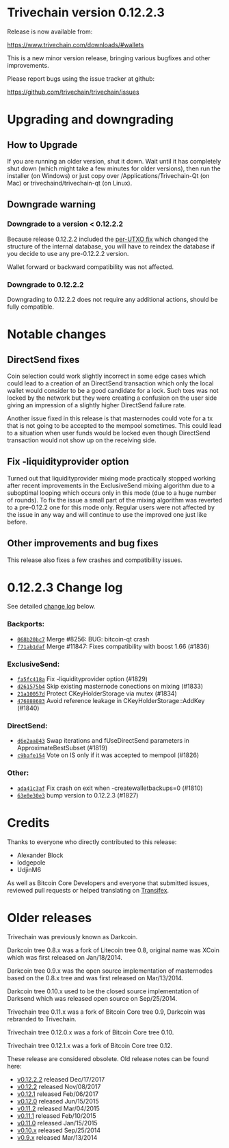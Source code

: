 Trivechain version 0.12.2.3
==========================

Release is now available from:

  <https://www.trivechain.com/downloads/#wallets>

This is a new minor version release, bringing various bugfixes and other
improvements.

Please report bugs using the issue tracker at github:

  <https://github.com/trivechain/trivechain/issues>


Upgrading and downgrading
=========================

How to Upgrade
--------------

If you are running an older version, shut it down. Wait until it has completely
shut down (which might take a few minutes for older versions), then run the
installer (on Windows) or just copy over /Applications/Trivechain-Qt (on Mac) or
trivechaind/trivechain-qt (on Linux).

Downgrade warning
-----------------

### Downgrade to a version < 0.12.2.2

Because release 0.12.2.2 included the [per-UTXO fix](release-notes/trivechain/release-notes-0.12.2.2.md#per-utxo-fix)
which changed the structure of the internal database, you will have to reindex
the database if you decide to use any pre-0.12.2.2 version.

Wallet forward or backward compatibility was not affected.

### Downgrade to 0.12.2.2

Downgrading to 0.12.2.2 does not require any additional actions, should be
fully compatible.

Notable changes
===============

DirectSend fixes
-----------------

Coin selection could work slightly incorrect in some edge cases which could
lead to a creation of an DirectSend transaction which only the local wallet
would consider to be a good candidate for a lock. Such txes was not locked by
the network but they were creating a confusion on the user side giving an
impression of a slightly higher DirectSend failure rate.

Another issue fixed in this release is that masternodes could vote for a tx
that is not going to be accepted to the mempool sometimes. This could lead to
a situation when user funds would be locked even though DirectSend transaction
would not show up on the receiving side.

Fix -liquidityprovider option
-----------------------------

Turned out that liquidityprovider mixing mode practically stopped working after
recent improvements in the ExclusiveSend mixing algorithm due to a suboptimal
looping which occurs only in this mode (due to a huge number of rounds). To fix
the issue a small part of the mixing algorithm was reverted to a pre-0.12.2 one
for this mode only. Regular users were not affected by the issue in any way and
will continue to use the improved one just like before.

Other improvements and bug fixes
--------------------------------

This release also fixes a few crashes and compatibility issues.


0.12.2.3 Change log
===================

See detailed [change log](https://github.com/trivechain/trivechain/compare/v0.12.2.2...trivechainpay:v0.12.2.3) below.

### Backports:
- [`068b20bc7`](https://github.com/trivechain/trivechain/commit/068b20bc7) Merge #8256: BUG: bitcoin-qt crash
- [`f71ab1daf`](https://github.com/trivechain/trivechain/commit/f71ab1daf) Merge #11847: Fixes compatibility with boost 1.66 (#1836)

### ExclusiveSend:
- [`fa5fc418a`](https://github.com/trivechain/trivechain/commit/fa5fc418a) Fix -liquidityprovider option (#1829)
- [`d261575b4`](https://github.com/trivechain/trivechain/commit/d261575b4) Skip existing masternode conections on mixing (#1833)
- [`21a10057d`](https://github.com/trivechain/trivechain/commit/21a10057d) Protect CKeyHolderStorage via mutex (#1834)
- [`476888683`](https://github.com/trivechain/trivechain/commit/476888683) Avoid reference leakage in CKeyHolderStorage::AddKey (#1840)

### DirectSend:
- [`d6e2aa843`](https://github.com/trivechain/trivechain/commit/d6e2aa843) Swap iterations and fUseDirectSend parameters in ApproximateBestSubset (#1819)
- [`c9bafe154`](https://github.com/trivechain/trivechain/commit/c9bafe154) Vote on IS only if it was accepted to mempool (#1826)

### Other:
- [`ada41c3af`](https://github.com/trivechain/trivechain/commit/ada41c3af) Fix crash on exit when -createwalletbackups=0 (#1810)
- [`63e0e30e3`](https://github.com/trivechain/trivechain/commit/63e0e30e3) bump version to 0.12.2.3 (#1827)

Credits
=======

Thanks to everyone who directly contributed to this release:

- Alexander Block
- lodgepole
- UdjinM6

As well as Bitcoin Core Developers and everyone that submitted issues,
reviewed pull requests or helped translating on
[Transifex](https://www.transifex.com/projects/p/trivechain/).


Older releases
==============

Trivechain was previously known as Darkcoin.

Darkcoin tree 0.8.x was a fork of Litecoin tree 0.8, original name was XCoin
which was first released on Jan/18/2014.

Darkcoin tree 0.9.x was the open source implementation of masternodes based on
the 0.8.x tree and was first released on Mar/13/2014.

Darkcoin tree 0.10.x used to be the closed source implementation of Darksend
which was released open source on Sep/25/2014.

Trivechain tree 0.11.x was a fork of Bitcoin Core tree 0.9,
Darkcoin was rebranded to Trivechain.

Trivechain tree 0.12.0.x was a fork of Bitcoin Core tree 0.10.

Trivechain tree 0.12.1.x was a fork of Bitcoin Core tree 0.12.

These release are considered obsolete. Old release notes can be found here:

- [v0.12.2.2](release-notes/trivechain/release-notes-0.12.2.2.md) released Dec/17/2017
- [v0.12.2](release-notes/trivechain/release-notes-0.12.2.md) released Nov/08/2017
- [v0.12.1](release-notes/trivechain/release-notes-0.12.1.md) released Feb/06/2017
- [v0.12.0](release-notes/trivechain/release-notes-0.12.0.md) released Jun/15/2015
- [v0.11.2](release-notes/trivechain/release-notes-0.11.2.md) released Mar/04/2015
- [v0.11.1](release-notes/trivechain/release-notes-0.11.1.md) released Feb/10/2015
- [v0.11.0](release-notes/trivechain/release-notes-0.11.0.md) released Jan/15/2015
- [v0.10.x](release-notes/trivechain/release-notes-0.10.0.md) released Sep/25/2014
- [v0.9.x](release-notes/trivechain/release-notes-0.9.0.md) released Mar/13/2014

